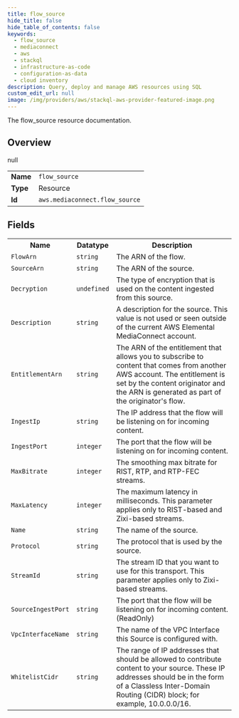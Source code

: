 ```yaml
---
title: flow_source
hide_title: false
hide_table_of_contents: false
keywords:
  - flow_source
  - mediaconnect
  - aws
  - stackql
  - infrastructure-as-code
  - configuration-as-data
  - cloud inventory
description: Query, deploy and manage AWS resources using SQL
custom_edit_url: null
image: /img/providers/aws/stackql-aws-provider-featured-image.png
---
```

The flow_source resource documentation.

## Overview
<table><tbody>
<tr><td><b>Name</b></td><td><code>flow_source</code></td></tr>
<tr><td><b>Type</b></td><td>Resource</td></tr>
null
<tr><td><b>Id</b></td><td><code>aws.mediaconnect.flow_source</code></td></tr>
</tbody></table>

## Fields
<table><tbody>
<tr><th>Name</th><th>Datatype</th><th>Description</th></tr>
<tr><td><code>FlowArn</code></td><td><code>string</code></td><td>The ARN of the flow.</td></tr><tr><td><code>SourceArn</code></td><td><code>string</code></td><td>The ARN of the source.</td></tr><tr><td><code>Decryption</code></td><td><code>undefined</code></td><td>The type of encryption that is used on the content ingested from this source.</td></tr><tr><td><code>Description</code></td><td><code>string</code></td><td>A description for the source. This value is not used or seen outside of the current AWS Elemental MediaConnect account.</td></tr><tr><td><code>EntitlementArn</code></td><td><code>string</code></td><td>The ARN of the entitlement that allows you to subscribe to content that comes from another AWS account. The entitlement is set by the content originator and the ARN is generated as part of the originator's flow.</td></tr><tr><td><code>IngestIp</code></td><td><code>string</code></td><td>The IP address that the flow will be listening on for incoming content.</td></tr><tr><td><code>IngestPort</code></td><td><code>integer</code></td><td>The port that the flow will be listening on for incoming content.</td></tr><tr><td><code>MaxBitrate</code></td><td><code>integer</code></td><td>The smoothing max bitrate for RIST, RTP, and RTP-FEC streams.</td></tr><tr><td><code>MaxLatency</code></td><td><code>integer</code></td><td>The maximum latency in milliseconds. This parameter applies only to RIST-based and Zixi-based streams.</td></tr><tr><td><code>Name</code></td><td><code>string</code></td><td>The name of the source.</td></tr><tr><td><code>Protocol</code></td><td><code>string</code></td><td>The protocol that is used by the source.</td></tr><tr><td><code>StreamId</code></td><td><code>string</code></td><td>The stream ID that you want to use for this transport. This parameter applies only to Zixi-based streams.</td></tr><tr><td><code>SourceIngestPort</code></td><td><code>string</code></td><td>The port that the flow will be listening on for incoming content.(ReadOnly)</td></tr><tr><td><code>VpcInterfaceName</code></td><td><code>string</code></td><td>The name of the VPC Interface this Source is configured with.</td></tr><tr><td><code>WhitelistCidr</code></td><td><code>string</code></td><td>The range of IP addresses that should be allowed to contribute content to your source. These IP addresses should be in the form of a Classless Inter-Domain Routing (CIDR) block; for example, 10.0.0.0/16.</td></tr>
</tbody></table>